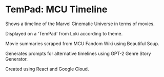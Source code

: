 # TemPad: MCU Timeline

Shows a timeline of the Marvel Cinematic Universe in terms of movies. 

Displayed on a 'TemPad' from Loki according to theme.

Movie summaries scraped from MCU Fandom Wiki using Beautiful Soup.

Generates prompts for alternative timelines using GPT-2 Genre Story Generator.

Created using React and Google Cloud.
